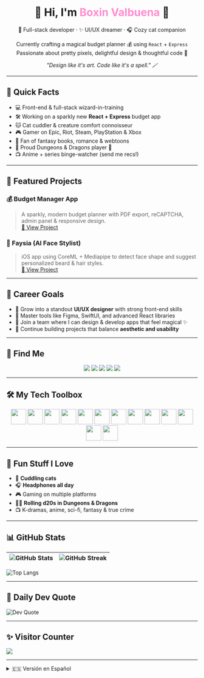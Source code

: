 <h1 align="center">🌟 Hi, I'm <span style="color:#ff8ccf">Boxin Valbuena</span> 🐾</h1>

<p align="center">
  🧁 Full-stack developer · ✨ UI/UX dreamer · 🎧 Cozy cat companion
</p>

<p align="center">
  Currently crafting a magical budget planner 💰 using <code>React</code> + <code>Express</code>  
  Passionate about pretty pixels, delightful design & thoughtful code 💖
</p>

<p align="center"><em>"Design like it's art. Code like it's a spell." 🪄</em></p>

---

## 🌈 Quick Facts
- 💻 Front-end & full-stack wizard-in-training
- 🛠 Working on a sparkly new **React + Express** budget app
- 🐱 Cat cuddler & creature comfort connoisseur
- 🎮 Gamer on Epic, Riot, Steam, PlayStation & Xbox
- 📖 Fan of fantasy books, romance & webtoons
- 🎲 Proud Dungeons & Dragons player 🐉
- 📺 Anime + series binge-watcher (send me recs!)

---

## 📌 Featured Projects

### 💰 Budget Manager App  
> A sparkly, modern budget planner with PDF export, reCAPTCHA, admin panel & responsive design.  
[🔗 View Project](https://github.com/BValbuena/budget-manager)

### 💫 Faysia (AI Face Stylist)  
> iOS app using CoreML + Mediapipe to detect face shape and suggest personalized beard & hair styles.  
[🔗 View Project](https://github.com/BValbuena/PFC-Faysia)

---

## 🎯 Career Goals
- 🌟 Grow into a standout **UI/UX designer** with strong front-end skills  
- 🧠 Master tools like Figma, SwiftUI, and advanced React libraries  
- 💼 Join a team where I can design & develop apps that feel magical ✨  
- 🧩 Continue building projects that balance **aesthetic and usability**

---

## 💌 Find Me

<p align="center">
  <a href="https://instagram.com/@bo_valbuena"><img src="https://img.shields.io/badge/Instagram-%23E4405F.svg?style=flat&logo=instagram&logoColor=white"/></a>
  <a href="https://www.linkedin.com/in/boxin-valbuena-hutchings-2b83992a3/"><img src="https://img.shields.io/badge/LinkedIn-%230077B5.svg?style=flat&logo=linkedin&logoColor=white"/></a>
  <a href="https://twitch.tv/bssapphire"><img src="https://img.shields.io/badge/Twitch-%239146FF.svg?style=flat&logo=twitch&logoColor=white"/></a>
  <a href="https://x.com/BSSapphire8"><img src="https://img.shields.io/badge/X-%23000000.svg?style=flat&logo=X&logoColor=white"/></a>
  <a href="mailto:boxinvalbuena@gmail.com"><img src="https://img.shields.io/badge/Email-D14836?style=flat&logo=gmail&logoColor=white"/></a>
</p>

---

## 🛠️ My Tech Toolbox

<p align="center">
  <img src="https://cdn.jsdelivr.net/gh/devicons/devicon/icons/react/react-original.svg" width="40"/>
  <img src="https://cdn.jsdelivr.net/gh/devicons/devicon/icons/javascript/javascript-original.svg" width="40"/>
  <img src="https://cdn.jsdelivr.net/gh/devicons/devicon/icons/php/php-original.svg" width="40"/>
  <img src="https://cdn.jsdelivr.net/gh/devicons/devicon/icons/java/java-original.svg" width="40"/>
  <img src="https://cdn.jsdelivr.net/gh/devicons/devicon/icons/swift/swift-original.svg" width="40"/>
  <img src="https://cdn.jsdelivr.net/gh/devicons/devicon/icons/mysql/mysql-original.svg" width="40"/>
  <img src="https://cdn.jsdelivr.net/gh/devicons/devicon/icons/postgresql/postgresql-original.svg" width="40"/>
  <img src="https://cdn.jsdelivr.net/gh/devicons/devicon/icons/firebase/firebase-plain.svg" width="40"/>
  <img src="https://cdn.jsdelivr.net/gh/devicons/devicon/icons/github/github-original.svg" width="40"/>
  <img src="https://cdn.jsdelivr.net/gh/devicons/devicon/icons/html5/html5-original.svg" width="40"/>
  <img src="https://cdn.jsdelivr.net/gh/devicons/devicon/icons/css3/css3-original.svg" width="40"/>
  <img src="https://cdn.jsdelivr.net/gh/devicons/devicon/icons/bootstrap/bootstrap-plain.svg" width="40"/>
  <img src="https://cdn.jsdelivr.net/gh/devicons/devicon/icons/figma/figma-original.svg" width="40"/>
</p>

---

## 🧁 Fun Stuff I Love
- 🐾 **Cuddling cats**
- 🎧 **Headphones all day**
- 🎮 Gaming on multiple platforms
- 🧙‍♂️ **Rolling d20s in Dungeons & Dragons**
- 📺 K-dramas, anime, sci-fi, fantasy & true crime

---

## 📊 GitHub Stats

| ![GitHub Stats](https://github-readme-stats.vercel.app/api?username=BValbuena&theme=radical&show_icons=true&hide_border=false) | ![GitHub Streak](https://streak-stats.demolab.com/?user=BValbuena&theme=radical&hide_border=false) |
|:--:|:--:|

![Top Langs](https://github-readme-stats.vercel.app/api/top-langs/?username=BValbuena&layout=compact&theme=radical&hide_border=false)

---

## 🧠 Daily Dev Quote
![Dev Quote](https://quotes-github-readme.vercel.app/api?type=horizontal&theme=tokyonight)

---

## ✨ Visitor Counter
[![](https://visitcount.itsvg.in/api?id=BValbuena&icon=5&color=6)](https://visitcount.itsvg.in)

---

<details>
  <summary>🇪🇸 Versión en Español</summary>

## ✨ ¡Hola! Soy Boxin Valbuena

Desarrollador full-stack creativo con alma de diseñador, amante de los gatos 🐱 y fan de todo lo bonito.

### 💫 Sobre mí
- 🔧 Desarrollo una app de presupuestos con React + Express.
- 💖 Apasionado por el diseño UI/UX y el desarrollo frontend.
- 🎮 Gamer en Riot, Steam, Epic, PS y Xbox.
- 🧙‍♂️ Juego Dungeons & Dragons y creo mundos mágicos.
- 📺 Amante de las series, el anime y las historias épicas.

### 🚀 Objetivos
- Crecer como diseñador UI/UX con skills fullstack.
- Trabajar con equipos que valoran la estética y la funcionalidad.

</details>
